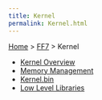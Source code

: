 ```yaml
---
title: Kernel
permalink: Kernel.html
---
```


[Home](../Main%20Page.md) > [FF7](../FF7.md) > Kernel

-   [Kernel Overview][]
-   [Memory Management][]
-   [Kernel.bin][]
-   [Low Level Libraries][]

  [Kernel Overview]: Kernel/Overview.md "wikilink"
  [Memory Management]: Kernel/Memory%20management.md "wikilink"
  [Kernel.bin]: Kernel/Kernel.bin.md "wikilink"
  [Low Level Libraries]: Kernel/Low%20level%20libraries.md "wikilink"

